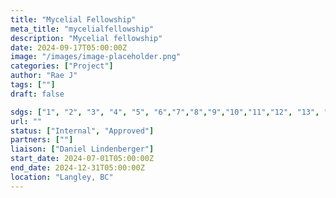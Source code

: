 ```yaml
---
title: "Mycelial Fellowship"
meta_title: "mycelialfellowship"
description: "Mycelial fellowship"
date: 2024-09-17T05:00:00Z
image: "/images/image-placeholder.png"
categories: ["Project"]
author: "Rae J"
tags: [""]
draft: false

sdgs: ["1", "2", "3", "4", "5", "6","7","8","9","10","11","12", "13", "14", "15", "16", "17"]
url: ""
status: ["Internal", "Approved"]
partners: [""]
liaison: ["Daniel Lindenberger"]
start_date: 2024-07-01T05:00:00Z
end_date: 2024-12-31T05:00:00Z
location: "Langley, BC"
---
```


